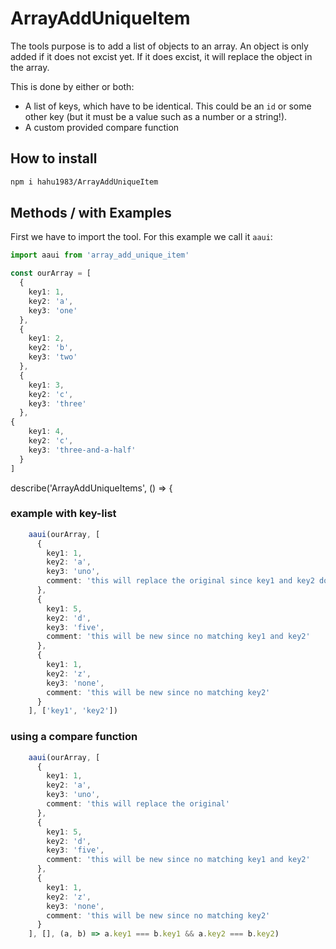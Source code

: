 # ArrayAddUniqueItem

The tools purpose is to add a list of objects to an array. An object is only added if it does not excist yet.
If it does excist, it will replace the object in the array.

This is done by either or both:

- A list of keys, which have to be identical. This could be an `id` or some other key (but it must be a value such as a number or a string!).
- A custom provided compare function

## How to install

```bash
npm i hahu1983/ArrayAddUniqueItem
```

## Methods / with Examples

First we have to import the tool. For this example we call it `aaui`:

```typescript
import aaui from 'array_add_unique_item'

const ourArray = [
  {
    key1: 1,
    key2: 'a',
    key3: 'one'
  },
  {
    key1: 2,
    key2: 'b',
    key3: 'two'
  },
  {
    key1: 3,
    key2: 'c',
    key3: 'three'
  },
{
    key1: 4,
    key2: 'c',
    key3: 'three-and-a-half'
  }
]


```


describe('ArrayAddUniqueItems', () => {
### example with key-list

```typescript
    aaui(ourArray, [
      {
        key1: 1,
        key2: 'a',
        key3: 'uno',
        comment: 'this will replace the original since key1 and key2 do match'
      },
      {
        key1: 5,
        key2: 'd',
        key3: 'five',
        comment: 'this will be new since no matching key1 and key2'
      },
      {
        key1: 1,
        key2: 'z',
        key3: 'none',
        comment: 'this will be new since no matching key2'
      }
    ], ['key1', 'key2'])
```
  
### using a compare function

```typescript
    aaui(ourArray, [
      {
        key1: 1,
        key2: 'a',
        key3: 'uno',
        comment: 'this will replace the original'
      },
      {
        key1: 5,
        key2: 'd',
        key3: 'five',
        comment: 'this will be new since no matching key1 and key2'
      },
      {
        key1: 1,
        key2: 'z',
        key3: 'none',
        comment: 'this will be new since no matching key2'
      }
    ], [], (a, b) => a.key1 === b.key1 && a.key2 === b.key2)
```
